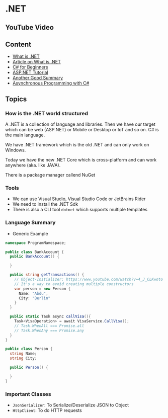 # .NET

## YouTube Video

## Content

- [What is .NET](https://www.youtube.com/watch?v=bEfBfBQq7EE)
- [Article on What is .NET](https://www.codecademy.com/article/what-is-net)
- [C# for Beginners](https://www.youtube.com/playlist?list=PLdo4fOcmZ0oVxKLQCHpiUWun7vlJJvUiN)
- [ASP.NET Tutorial](https://www.youtube.com/watch?v=lE8NdaX97m0&list=PLdo4fOcmZ0oW8nviYduHq7bmKode-p8Wy)
- [Another Good Summary](https://learnxinyminutes.com/docs/csharp/)
- [Asynchronous Programming with C#](https://learn.microsoft.com/en-us/dotnet/csharp/programming-guide/concepts/async/)

## Topics

### How is the .NET world structured

A .NET is a collection of language and libraries. Then we have our target which can be web (ASP.NET) or Mobile or Desktop or IoT and so on. C# is the main language.

We have .NET framework which is the old .NET and can only work on Windows.

Today we have the new .NET Core which is cross-platform and can work anywhere (aka. like JAVA).

There is a package manager callend NuGet

### Tools

- We can use Visual Studio, Visual Studio Code or JetBrains Rider
- We need to install the .NET Sdk
- There is also a CLI tool `dotnet` which supports multiple templates

### Language Summary

- Generic Example

```csharp
namespace ProgramNamespace;

public class BankAccount {
  public BankAccount() {

  }

  public string getTransactions() {
    // Object-Initializer: https://www.youtube.com/watch?v=4_J_CLKwoto
    // It's a way to avoid creating multiple constructors
    var person = new Person {
      Name: "Abdu",
      City: "Berlin"
    }
  }

  public static Task async callVisa(){
    Task<VisaOperation> = await VisaService.CallVisa();
    // Task.WhenAll === Promise.all
    // Task.WhenAny === Promise.any
  }
}

public class Person {
  string Name;
  string City;

  public Person() {

  }
}
```

### Important Classes

- `JsonSerializer`: To Serialize/Deserialize JSON to Object
- `HttpClient`: To do HTTP requests

